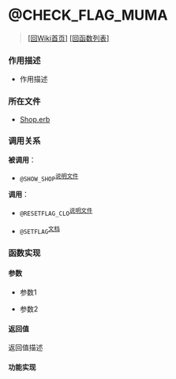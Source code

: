﻿# @CHECK_FLAG_MUMA

> [\[回Wiki首页\]](/Wiki) [\[回函数列表\]](/Wiki/function/README.md)

### 作用描述

+ 作用描述

### 所在文件

+ [Shop.erb](/ERB/SHOP/Shop.erb#L78-L135)

### 调用关系

**被调用**：

+ `@SHOW_SHOP`<sup>[说明文件](/Wiki/function/s/show_shop.md)</sup>

**调用**：

+ `@RESETFLAG_CLO`<sup>[说明文件](/Wiki/function/func_template.md)</sup>

+ `@SETFLAG`<sup>[文档](https://osdn.net/projects/emuera/wiki/FrontPage)</sup>

### 函数实现

#### 参数

+ 参数1

+ 参数2

#### 返回值

返回值描述

#### 功能实现
